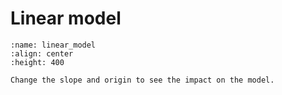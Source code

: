 # Linear model

````{iframe-figure} images/linear_model.html
:name: linear_model
:align: center
:height: 400

Change the slope and origin to see the impact on the model.
````
